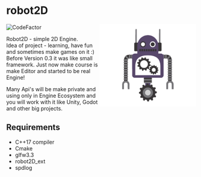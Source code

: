 # robot2D

<img align="right" src="https://github.com/Enziferum/robot2D/blob/master/logo/logo.png" alt="logo" width="256"/>

![CodeFactor](https://www.codefactor.io/repository/github/enziferum/robot2d/badge)


Robot2D - simple 2D Engine. 
\
Idea of project - learning, have fun and sometimes make games on it :) 
\
Before Version 0.3 it was like small framework. 
Just now make course is make Editor and started to be real Engine!

Many Api's will be make private and using only in Engine Ecosystem and you will work with it like Unity, Godot and other big projects.

## Requirements
   * C++17 compiler
   * Cmake
   * glfw3.3
   * robot2D_ext
   * spdlog

